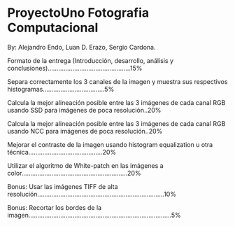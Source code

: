 # ProyectoUno Fotografia Computacional

By:
Alejandro Endo,
Luan D. Erazo,
Sergio Cardona.

Formato de la entrega (Introducción, desarrollo, análisis y conclusiones)...............................................15%

Separa correctamente los 3 canales de la imagen y muestra sus respectivos histogramas...................................5%

Calcula la mejor alineación posible entre las 3 imágenes de cada canal RGB usando SSD para imágenes de poca resolución..20%

Calcula la mejor alineación posible entre las 3 imágenes de cada canal RGB usando NCC para imágenes de poca resolución..20%

Mejorar el contraste de la imagen usando histogram equalization u otra técnica..........................................20%

Utilizar el algoritmo de White-patch en las imágenes a color............................................................20%

Bonus: Usar las imágenes TIFF de alta resolución........................................................................10%

Bonus: Recortar los bordes de la imagen.................................................................................5%

